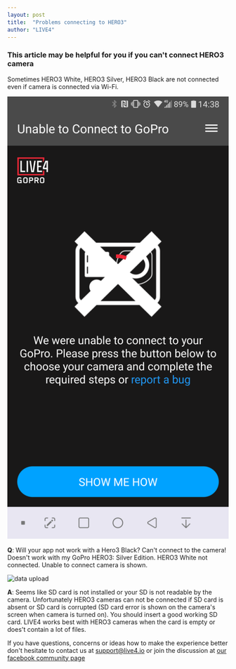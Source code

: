 ```yaml
---
layout: post
title:  "Problems connecting to HERO3"
author: "LIVE4"
---
```


### This article may be helpful for you if you can't connect HERO3 camera

Sometimes HERO3 White, HERO3 Silver, HERO3 Black are not connected even if camera is connected via Wi-Fi.

![data upload](/assets/Screenshot_2018-09-18-14-38-14.png)

**Q**: Will your app not work with a Hero3 Black? Can't connect to the camera! Doesn't work with my GoPro HERO3: Silver Edition.
HERO3 White not connected. Unable to connect camera is shown.

![data upload](/assets/hero3_nosd.jpg)
 
**A**: Seems like SD card is not installed or your SD is not readable by the camera.
Unfortunately HERO3 cameras can not be connected if SD card is absent or SD card is corrupted (SD card error is shown on the camera's screen when camera is turned on).
You should insert a good working SD card. LIVE4 works best with HERO3 cameras when the card is empty or does't contain a lot of files.

If you have questions, concerns or ideas how to make the experience better don't hesitate to contact us at [support@live4.io](mailto:support@live4.io) or join the discussion at [our facebook community page](https://facebook.com/LIVE4GoPro/)
